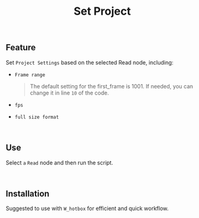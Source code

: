 <h1 align='center'>
  Set Project
</h1>

<br />

## Feature
Set `Project Settings` based on the selected Read node, including:
- `Frame range`

    > The default setting for the first_frame is 1001. If needed, you can change it in line `10` of the code.

- `fps`
- `full size format`

<br />

## Use
Select `a` `Read` node and then run the script.

<br />

## Installation
Suggested to use with `W_hotbox` for efficient and quick workflow.
